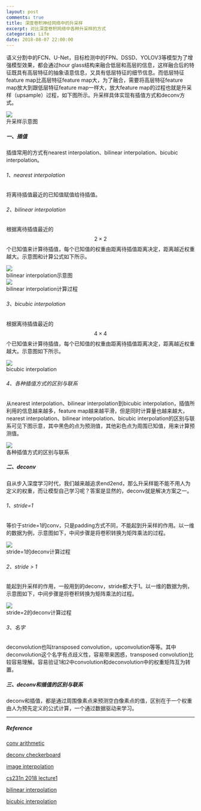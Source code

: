 ```yaml
---
layout: post
comments: true
title: 深度卷积神经网络中的升采样
excerpt: 对比深度卷积网络中各种升采样的方式
categories: Life
date: 2018-08-07 22:00:00
---
```


语义分割中的FCN、U-Net，目标检测中的FPN、DSSD、YOLOV3等模型为了增强模型效果，都会通过hour glass结构来融合低层和高层的信息，这样融合后的特征既具有高层特征的抽象语意信息，又具有低层特征的细节信息。而低层特征feature map比高层特征feature map大，为了融合，需要将高层特征feature map放大到跟低层特征feature map一样大，放大feature map的过程也就是升采样（upsample）过程，如下图所示。升采样具体实现有插值方式和deconv方式。

<div class="imgcap">
<img src="/assets/2018-08-07-upsampling-in-convolutional-neural-network-1.gif">
<div class="thecap">升采样示意图</div>
</div>

##### 一、插值

插值常用的方式有nearest interpolation、bilinear interpolation、bicubic interpolation。

###### 1、nearest interpolation

将离待插值最近的已知值赋值给待插值。

###### 2、bilinear interpolation

根据离待插值最近的 $$2 \times 2$$ 个已知值来计算待插值，每个已知值的权重由距离待插值距离决定，距离越近权重越大。示意图和计算公式如下所示。

<div class="imgcap">
<img src="/assets/2018-08-07-upsampling-in-convolutional-neural-network-2.png">
<div class="thecap">bilinear interpolation示意图</div>
</div>

<div class="imgcap">
<img src="/assets/2018-08-07-upsampling-in-convolutional-neural-network-3.png">
<div class="thecap">bilinear interpolation计算过程</div>
</div>

###### 3、bicubic interpolation

根据离待插值最近的 $$4 \times 4$$ 个已知值来计算待插值，每个已知值的权重由距离待插值距离决定，距离越近权重越大。示意图如下所示。

<div class="imgcap">
<img src="/assets/2018-08-07-upsampling-in-convolutional-neural-network-4.png">
<div class="thecap">bicubic interpolation</div>
</div>

###### 4、各种插值方式的区别与联系

从nearest interpolation、bilinear interpolation到bicubic interpolation，插值所利用的信息越来越多，feature map越来越平滑，但是同时计算量也越来越大，nearest interpolation、bilinear interpolation、bicubic interpolation的区别与联系可见下图示意，其中黑色的点为预测值，其他彩色点为周围已知值，用来计算预测值。

<div class="imgcap">
<img src="/assets/2018-08-07-upsampling-in-convolutional-neural-network-5.png">
<div class="thecap">各种插值方式的区别与联系</div>
</div>

##### 二、deconv

自从步入深度学习时代，我们越来越追求end2end，那么升采样能不能不用人为定义的权重，而让模型自己学习呢？答案是显然的，deconv就是解决方案之一。

###### 1、stride=1

等价于stride=1的conv，只是padding方式不同，不能起到升采样的作用。以一维的数据为例，示意图如下，中间步骤是将卷积转换为矩阵乘法的过程。

<div class="imgcap">
<img src="/assets/2018-08-07-upsampling-in-convolutional-neural-network-6.png">
<div class="thecap">stride=1的deconv计算过程</div>
</div>

###### 2、stride > 1

能起到升采样的作用，一般用到的deconv，stride都大于1。以一维的数据为例，示意图如下，中间步骤是将卷积转换为矩阵乘法的过程。

<div class="imgcap">
<img src="/assets/2018-08-07-upsampling-in-convolutional-neural-network-7.png">
<div class="thecap">stride=2的deconv计算过程</div>
</div>

###### 3、名字

deconvolution也叫transposed convolution，upconvolution等等。其中deconvolution这个名字有点歧义性，容易带来困惑，transposed convolution比较容易理解。容易验证1和2中convolution和deconvolution中的权重矩阵互为转置。

##### 三、deconv和插值的区别与联系

deconv和插值，都是通过周围像素点来预测空白像素点的值，区别在于一个权重由人为预先定义的公式计算，一个通过数据驱动来学习。

---
##### Reference

[conv arithmetic](https://github.com/vdumoulin/conv_arithmetic)

[deconv checkerboard](https://distill.pub/2016/deconv-checkerboard)

[image interpolation](https://www.cambridgeincolour.com/tutorials/image-interpolation.htm)

[cs231n 2018 lecture1](http://cs231n.stanford.edu/slides/2018/cs231n_2018_lecture11.pdf)

[bilinear interpolation](https://en.wikipedia.org/wiki/Bilinear_interpolation)

[bicubic interpolation](https://en.wikipedia.org/wiki/Bicubic_interpolation)
